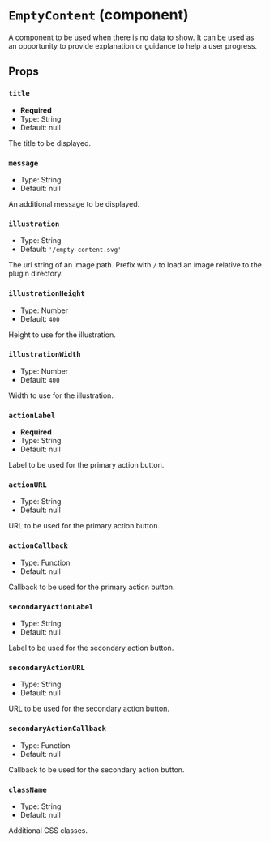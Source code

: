 `EmptyContent` (component)
==========================

A component to be used when there is no data to show.
It can be used as an opportunity to provide explanation or guidance to help a user progress.

Props
-----

### `title`

- **Required**
- Type: String
- Default: null

The title to be displayed.

### `message`

- Type: String
- Default: null

An additional message to be displayed.

### `illustration`

- Type: String
- Default: `'/empty-content.svg'`

The url string of an image path. Prefix with `/` to load an image relative to the plugin directory.

### `illustrationHeight`

- Type: Number
- Default: `400`

Height to use for the illustration.

### `illustrationWidth`

- Type: Number
- Default: `400`

Width to use for the illustration.

### `actionLabel`

- **Required**
- Type: String
- Default: null

Label to be used for the primary action button.

### `actionURL`

- Type: String
- Default: null

URL to be used for the primary action button.

### `actionCallback`

- Type: Function
- Default: null

Callback to be used for the primary action button.

### `secondaryActionLabel`

- Type: String
- Default: null

Label to be used for the secondary action button.

### `secondaryActionURL`

- Type: String
- Default: null

URL to be used for the secondary action button.

### `secondaryActionCallback`

- Type: Function
- Default: null

Callback to be used for the secondary action button.

### `className`

- Type: String
- Default: null

Additional CSS classes.

